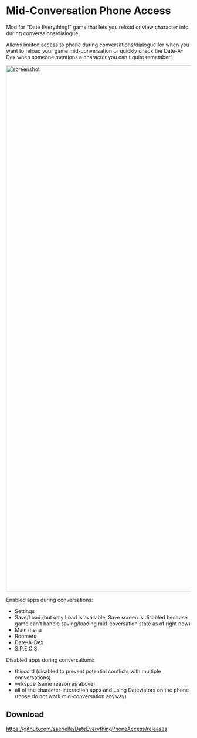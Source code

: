 # Mid-Conversation Phone Access
Mod for "Date Everything!" game that lets you reload or view character info during conversaions/dialogue

Allows limited access to phone during conversations/dialogue for when you want to reload your game mid-conversation or quickly check the Date-A-Dex when someone mentions a character you can't quite remember!

<img width="2551" height="1435" alt="screenshot" src="https://github.com/user-attachments/assets/892c4617-5efe-49d9-b0d6-84be5bbd0c85" />


Enabled apps during conversations:
* Settings
* Save/Load (but only Load is available, Save screen is disabled because game can't handle saving/loading mid-coversation state as of right now)
* Main menu
* Roomers
* Date-A-Dex
* S.P.E.C.S.

Disabled apps during conversations:
* thiscord (disabled to prevent potential conflicts with multiple conversations)
* wrkspce (same reason as above)
* all of the character-interaction apps and using Dateviators on the phone (those do not work mid-conversation anyway)

## Download
https://github.com/saerielle/DateEverythingPhoneAccess/releases
